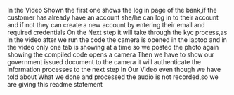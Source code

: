 In the Video Shown the first one shows the log in page of the bank,if the customer has already have an account she/he can log in to their account and if not they can create a new account by entering their email and required credentials
On the Next step it will take through the kyc process,as in the video after we run the code the camera is opened in the laptop and in the video only one tab is showing at a time so we posted the photo again showing the compiled code opens a camera
Then we have to show our government issued document to the camera it will authenticate the information processes to the next step
In Our Video even though we have told about What we done and processed the audio is not recorded,so we are giving this readme statement
